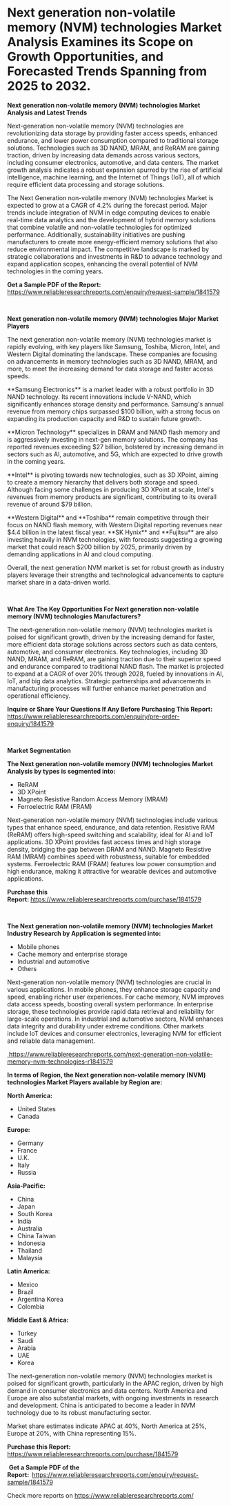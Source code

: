 <p><h1>Next generation non-volatile memory (NVM) technologies Market Analysis Examines its Scope on Growth Opportunities, and Forecasted Trends Spanning from 2025 to 2032.</h1></p><p><strong>Next generation non-volatile memory (NVM) technologies Market Analysis and Latest Trends</strong></p>
<p><p>Next-generation non-volatile memory (NVM) technologies are revolutionizing data storage by providing faster access speeds, enhanced endurance, and lower power consumption compared to traditional storage solutions. Technologies such as 3D NAND, MRAM, and ReRAM are gaining traction, driven by increasing data demands across various sectors, including consumer electronics, automotive, and data centers. The market growth analysis indicates a robust expansion spurred by the rise of artificial intelligence, machine learning, and the Internet of Things (IoT), all of which require efficient data processing and storage solutions.</p><p>The Next Generation non-volatile memory (NVM) technologies Market is expected to grow at a CAGR of 4.2% during the forecast period. Major trends include integration of NVM in edge computing devices to enable real-time data analytics and the development of hybrid memory solutions that combine volatile and non-volatile technologies for optimized performance. Additionally, sustainability initiatives are pushing manufacturers to create more energy-efficient memory solutions that also reduce environmental impact. The competitive landscape is marked by strategic collaborations and investments in R&D to advance technology and expand application scopes, enhancing the overall potential of NVM technologies in the coming years.</p></p>
<p><strong>Get a Sample PDF of the Report:&nbsp;</strong> <a href="https://www.reliableresearchreports.com/enquiry/request-sample/1841579?utm_campaign=2652&utm_medium=2&utm_source=Github&utm_content=ia&utm_term=11032025&utm_id=next-generation-non-volatile-memory-nvm-technologies">https://www.reliableresearchreports.com/enquiry/request-sample/1841579</a></p>
<p>&nbsp;</p>
<p><strong>Next generation non-volatile memory (NVM) technologies Major Market Players</strong></p>
<p><p>The next generation non-volatile memory (NVM) technologies market is rapidly evolving, with key players like Samsung, Toshiba, Micron, Intel, and Western Digital dominating the landscape. These companies are focusing on advancements in memory technologies such as 3D NAND, MRAM, and more, to meet the increasing demand for data storage and faster access speeds.</p><p>**Samsung Electronics** is a market leader with a robust portfolio in 3D NAND technology. Its recent innovations include V-NAND, which significantly enhances storage density and performance. Samsung's annual revenue from memory chips surpassed $100 billion, with a strong focus on expanding its production capacity and R&D to sustain future growth.</p><p>**Micron Technology** specializes in DRAM and NAND flash memory and is aggressively investing in next-gen memory solutions. The company has reported revenues exceeding $27 billion, bolstered by increasing demand in sectors such as AI, automotive, and 5G, which are expected to drive growth in the coming years.</p><p>**Intel** is pivoting towards new technologies, such as 3D XPoint, aiming to create a memory hierarchy that delivers both storage and speed. Although facing some challenges in producing 3D XPoint at scale, Intel's revenues from memory products are significant, contributing to its overall revenue of around $79 billion.</p><p>**Western Digital** and **Toshiba** remain competitive through their focus on NAND flash memory, with Western Digital reporting revenues near $4.4 billion in the latest fiscal year. **SK Hynix** and **Fujitsu** are also investing heavily in NVM technologies, with forecasts suggesting a growing market that could reach $200 billion by 2025, primarily driven by demanding applications in AI and cloud computing.</p><p>Overall, the next generation NVM market is set for robust growth as industry players leverage their strengths and technological advancements to capture market share in a data-driven world.</p></p>
<p>&nbsp;</p>
<p><strong>What Are The Key Opportunities For Next generation non-volatile memory (NVM) technologies Manufacturers?</strong></p>
<p><p>The next-generation non-volatile memory (NVM) technologies market is poised for significant growth, driven by the increasing demand for faster, more efficient data storage solutions across sectors such as data centers, automotive, and consumer electronics. Key technologies, including 3D NAND, MRAM, and ReRAM, are gaining traction due to their superior speed and endurance compared to traditional NAND flash. The market is projected to expand at a CAGR of over 20% through 2028, fueled by innovations in AI, IoT, and big data analytics. Strategic partnerships and advancements in manufacturing processes will further enhance market penetration and operational efficiency.</p></p>
<p><strong>Inquire or Share Your Questions If Any Before Purchasing This Report:</strong> <a href="https://www.reliableresearchreports.com/enquiry/pre-order-enquiry/1841579?utm_campaign=2652&utm_medium=2&utm_source=Github&utm_content=ia&utm_term=11032025&utm_id=next-generation-non-volatile-memory-nvm-technologies">https://www.reliableresearchreports.com/enquiry/pre-order-enquiry/1841579</a></p>
<p>&nbsp;</p>
<p><strong>Market Segmentation</strong></p>
<p><strong>The Next generation non-volatile memory (NVM) technologies Market Analysis by types is segmented into:</strong></p>
<p><ul><li>ReRAM</li><li>3D XPoint</li><li>Magneto Resistive Random Access Memory (MRAM)</li><li>Ferroelectric RAM (FRAM)</li></ul></p>
<p><p>Next-generation non-volatile memory (NVM) technologies include various types that enhance speed, endurance, and data retention. Resistive RAM (ReRAM) offers high-speed switching and scalability, ideal for AI and IoT applications. 3D XPoint provides fast access times and high storage density, bridging the gap between DRAM and NAND. Magneto Resistive RAM (MRAM) combines speed with robustness, suitable for embedded systems. Ferroelectric RAM (FRAM) features low power consumption and high endurance, making it attractive for wearable devices and automotive applications.</p></p>
<p><strong>Purchase this Report:&nbsp;</strong><a href="https://www.reliableresearchreports.com/purchase/1841579?utm_campaign=2652&utm_medium=2&utm_source=Github&utm_content=ia&utm_term=11032025&utm_id=next-generation-non-volatile-memory-nvm-technologies">https://www.reliableresearchreports.com/purchase/1841579</a></p>
<p>&nbsp;</p>
<p><strong>The Next generation non-volatile memory (NVM) technologies Market Industry Research by Application is segmented into:</strong></p>
<p><ul><li>Mobile phones</li><li>Cache memory and enterprise storage</li><li>Industrial and automotive</li><li>Others</li></ul></p>
<p><p>Next-generation non-volatile memory (NVM) technologies are crucial in various applications. In mobile phones, they enhance storage capacity and speed, enabling richer user experiences. For cache memory, NVM improves data access speeds, boosting overall system performance. In enterprise storage, these technologies provide rapid data retrieval and reliability for large-scale operations. In industrial and automotive sectors, NVM enhances data integrity and durability under extreme conditions. Other markets include IoT devices and consumer electronics, leveraging NVM for efficient and reliable data management.</p></p>
<p><a href="https://www.reliableresearchreports.com/next-generation-non-volatile-memory-nvm-technologies-r1841579?utm_campaign=2652&utm_medium=2&utm_source=Github&utm_content=ia&utm_term=11032025&utm_id=next-generation-non-volatile-memory-nvm-technologies">&nbsp;https://www.reliableresearchreports.com/next-generation-non-volatile-memory-nvm-technologies-r1841579</a></p>
<p><strong>In terms of Region, the Next generation non-volatile memory (NVM) technologies Market Players available by Region are:</strong></p>
<p>
    <p> <strong> North America: </strong>
        <ul>
            <li>United States</li>
            <li>Canada</li>
        </ul>
        </p> 
    <p> <strong> Europe: </strong>
        <ul>
            <li>Germany</li>
            <li>France</li>
            <li>U.K.</li>
            <li>Italy</li>
            <li>Russia</li>
        </ul>
        </p> 
    <p> <strong> Asia-Pacific: </strong>
        <ul>
            <li>China</li>
            <li>Japan</li>
            <li>South Korea</li>
            <li>India</li>
            <li>Australia</li>
            <li>China Taiwan</li>
            <li>Indonesia</li>
            <li>Thailand</li>
            <li>Malaysia</li>
        </ul>
        </p> 
    <p> <strong> Latin America: </strong>
        <ul>
            <li>Mexico</li>
            <li>Brazil</li>
            <li>Argentina Korea</li>
            <li>Colombia</li>
        </ul>
        </p> 
    <p> <strong> Middle East & Africa: </strong>
        <ul>
            <li>Turkey</li>
            <li>Saudi</li>
            <li>Arabia</li>
            <li>UAE</li>
            <li>Korea</li>
        </ul>
    </p>
    </p>
<p><p>The next-generation non-volatile memory (NVM) technologies market is poised for significant growth, particularly in the APAC region, driven by high demand in consumer electronics and data centers. North America and Europe are also substantial markets, with ongoing investments in research and development. China is anticipated to become a leader in NVM technology due to its robust manufacturing sector. </p><p>Market share estimates indicate APAC at 40%, North America at 25%, Europe at 20%, with China representing 15%.</p></p>
<p><strong>Purchase this Report: </strong><a href="https://www.reliableresearchreports.com/purchase/1841579?utm_campaign=2652&utm_medium=2&utm_source=Github&utm_content=ia&utm_term=11032025&utm_id=next-generation-non-volatile-memory-nvm-technologies">https://www.reliableresearchreports.com/purchase/1841579</a></p>
<p>&nbsp;<strong>Get a Sample PDF of the Report:&nbsp;&nbsp;</strong><a href="https://www.reliableresearchreports.com/enquiry/request-sample/1841579?utm_campaign=2652&utm_medium=2&utm_source=Github&utm_content=ia&utm_term=11032025&utm_id=next-generation-non-volatile-memory-nvm-technologies">https://www.reliableresearchreports.com/enquiry/request-sample/1841579</a></p>
<p><strong></strong></p>
<p>Check more reports on <a href="https://www.reliableresearchreports.com/?utm_campaign=2652&utm_medium=2&utm_source=Github&utm_content=ia&utm_term=11032025&utm_id=next-generation-non-volatile-memory-nvm-technologies">https://www.reliableresearchreports.com/</a></p>